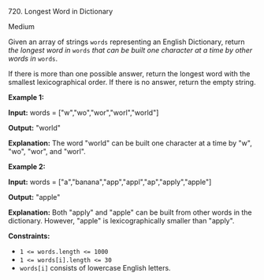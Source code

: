 ﻿720\. Longest Word in Dictionary

Medium

Given an array of strings `words` representing an English Dictionary, return _the longest word in_ `words` _that can be built one character at a time by other words in_ `words`.

If there is more than one possible answer, return the longest word with the smallest lexicographical order. If there is no answer, return the empty string.

**Example 1:**

**Input:** words = ["w","wo","wor","worl","world"]

**Output:** "world"

**Explanation:** The word "world" can be built one character at a time by "w", "wo", "wor", and "worl".

**Example 2:**

**Input:** words = ["a","banana","app","appl","ap","apply","apple"]

**Output:** "apple"

**Explanation:** Both "apply" and "apple" can be built from other words in the dictionary. However, "apple" is lexicographically smaller than "apply".

**Constraints:**

*   `1 <= words.length <= 1000`
*   `1 <= words[i].length <= 30`
*   `words[i]` consists of lowercase English letters.